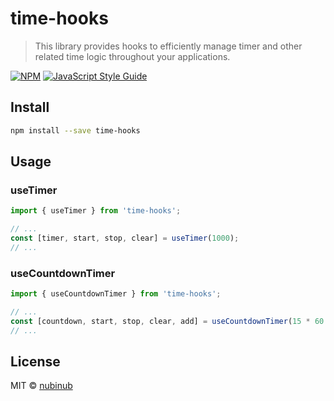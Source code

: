 # time-hooks

> This library provides hooks to efficiently manage timer and other related time logic throughout your applications.

[![NPM](https://img.shields.io/npm/v/time-hooks.svg)](https://www.npmjs.com/package/time-hooks) [![JavaScript Style Guide](https://img.shields.io/badge/code_style-standard-brightgreen.svg)](https://standardjs.com)

## Install

```bash
npm install --save time-hooks
```

## Usage

### useTimer

```jsx
import { useTimer } from 'time-hooks';

// ...
const [timer, start, stop, clear] = useTimer(1000);
// ...
```

### useCountdownTimer

```jsx
import { useCountdownTimer } from 'time-hooks';

// ...
const [countdown, start, stop, clear, add] = useCountdownTimer(15 * 60 * 1000, 1000);
// ...
```

## License

MIT © [nubinub](https://github.com/nubinub)
